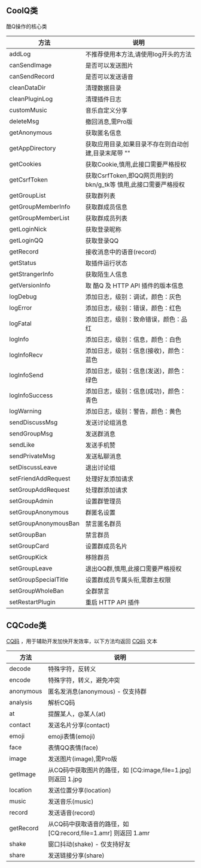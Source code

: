 ## CoolQ类

酷Q操作的核心类

| 方法                 | 说明                                                         |
| -------------------- | ------------------------------------------------------------ |
| addLog               | 不推荐使用本方法,请使用log开头的方法                         |
| canSendImage         | 是否可以发送图片                                             |
| canSendRecord        | 是否可以发送语音                                             |
| cleanDataDir         | 清理数据目录                                                 |
| cleanPluginLog       | 清理插件日志                                                 |
| customMusic          | 音乐自定义分享                                               |
| deleteMsg            | 撤回消息,需Pro版                                             |
| getAnonymous         | 获取匿名信息                                                 |
| getAppDirectory      | 获取应用目录,如果目录不存在则自动创建,目录末尾带 "\"         |
| getCookies           | 获取Cookie,慎用,此接口需要严格授权                           |
| getCsrfToken         | 获取CsrfToken,即QQ网页用到的bkn/g_tk等 慎用,此接口需要严格授权 |
| getGroupList         | 获取群列表                                                   |
| getGroupMemberInfo   | 获取群成员信息                                               |
| getGroupMemberList   | 获取群成员列表                                               |
| getLoginNick         | 获取登录昵称                                                 |
| getLoginQQ           | 获取登录QQ                                                   |
| getRecord            | 接收消息中的语音(record)                                     |
| getStatus            | 取插件运行状态                                               |
| getStrangerInfo      | 获取陌生人信息                                               |
| getVersionInfo       | 取 酷Q 及 HTTP API 插件的版本信息                            |
| logDebug             | 添加日志，级别：调试，颜色：灰色                             |
| logError             | 添加日志，级别：错误，颜色：红色                             |
| logFatal             | 添加日志，级别：致命错误，颜色：品红                         |
| logInfo              | 添加日志，级别：信息，颜色：白色                             |
| logInfoRecv          | 添加日志，级别：信息(接收)，颜色：蓝色                       |
| logInfoSend          | 添加日志，级别：信息(发送)，颜色：绿色                       |
| logInfoSuccess       | 添加日志，级别：信息(成功)，颜色：青色                       |
| logWarning           | 添加日志，级别：警告，颜色：黄色                             |
| sendDiscussMsg       | 发送讨论组消息                                               |
| sendGroupMsg         | 发送群消息                                                   |
| sendLike             | 发送手机赞                                                   |
| sendPrivateMsg       | 发送私聊消息                                                 |
| setDiscussLeave      | 退出讨论组                                                   |
| setFriendAddRequest  | 处理好友添加请求                                             |
| setGroupAddRequest   | 处理群添加请求                                               |
| setGroupAdmin        | 设置群管理员                                                 |
| setGroupAnonymous    | 群匿名设置                                                   |
| setGroupAnonymousBan | 禁言匿名群员                                                 |
| setGroupBan          | 禁言群员                                                     |
| setGroupCard         | 设置群成员名片                                               |
| setGroupKick         | 移除群员                                                     |
| setGroupLeave        | 退出QQ群,慎用,此接口需要严格授权                             |
| setGroupSpecialTitle | 设置群成员专属头衔,需群主权限                                |
| setGroupWholeBan     | 全群禁言                                                     |
| setRestartPlugin     | 重启 HTTP API 插件                                           |

## CQCode类
[CQ码](https://d.cqp.me/Pro/CQ码) ，用于辅助开发加快开发效率，以下方法均返回 [CQ码](https://d.cqp.me/Pro/CQ码) 文本

| 方法      | 说明                                                         |
| --------- | ------------------------------------------------------------ |
| decode    | 特殊字符，反转义                                             |
| encode    | 特殊字符，转义，避免冲突                                     |
| anonymous | 匿名发消息(anonymous) - 仅支持群                             |
| analysis  | 解析CQ码                                                     |
| at        | 提醒某人，@某人(at)                                          |
| contact   | 发送名片分享(contact)                                        |
| emoji     | emoji表情(emoji)                                             |
| face      | 表情QQ表情(face)                                             |
| image     | 发送图片(image),需Pro版                                      |
| getImage  | 从CQ码中获取图片的路径，如 [CQ:image,file=1.jpg] 则返回 1.jpg |
| location  | 发送位置分享(location)                                       |
| music     | 发送音乐(music)                                              |
| record    | 发送语音(record)                                             |
| getRecord | 从CQ码中获取语音的路径，如 [CQ:record,file=1.amr] 则返回 1.amr |
| shake     | 窗口抖动(shake) - 仅支持好友                                 |
| share     | 发送链接分享(share)                                          |